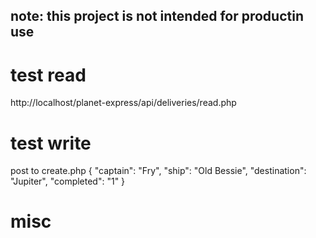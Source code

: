 ## note: this project is not intended for productin use

# test read

http://localhost/planet-express/api/deliveries/read.php

# test write

post to create.php
{
    "captain": "Fry",
    "ship": "Old Bessie",
    "destination": "Jupiter",
    "completed": "1"
}

# misc

